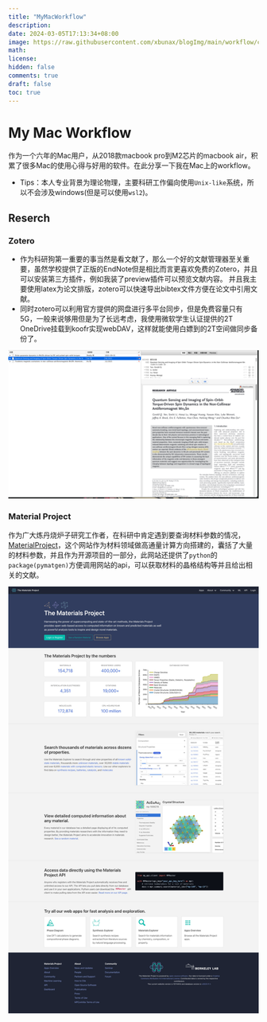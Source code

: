 ```yaml
---
title: "MyMacWorkflow"
description: 
date: 2024-03-05T17:13:34+08:00
image: https://raw.githubusercontent.com/xbunax/blogImg/main/workflow/cover.png
math: 
license: 
hidden: false
comments: true
draft: false
toc: true
---
```

<!-- ![cover](https://raw.githubusercontent.com/xbunax/blogImg/main/workflow/cover.png) -->
<!-- *spotify tui* -->

# My Mac Workflow

作为一个六年的Mac用户，从2018款macbook pro到M2芯片的macbook air，积累了很多Mac的使用心得与好用的软件。在此分享一下我在Mac上的workflow。

- Tips：本人专业背景为理论物理，主要科研工作偏向使用`Unix-like`系统，所以不会涉及windows(但是可以使用`wsl2`)。


## Reserch 

### Zotero

- 作为科研狗第一重要的事当然是看文献了，那么一个好的文献管理器至关重要，虽然学校提供了正版的EndNote但是相比而言更喜欢免费的Zotero，并且可以安装第三方插件，例如我装了preview插件可以预览文献内容。
并且我主要使用latex为论文排版，zotero可以快速导出bibtex文件方便在论文中引用文献。
- 同时zotero可以利用官方提供的网盘进行多平台同步，但是免费容量只有5G，一般来说够用但是为了长远考虑，我使用微软学生认证提供的2T OneDrive挂载到koofr实现webDAV，这样就能使用白嫖到的2T空间做同步备份了。

![zotero](https://raw.githubusercontent.com/xbunax/blogImg/main/workflow/zotero.png)


### Material Project

作为广大炼丹烧炉子研究工作者，在科研中肯定遇到要查询材料参数的情况，[MaterialProject](https://next-gen.materialsproject.org/)，这个网站作为材料领域做高通量计算方向搭建的，囊括了大量的材料参数，并且作为开源项目的一部分，此网站还提供了`python`的`package(pymatgen)`方便调用网站的api，可以获取材料的晶格结构等并且给出相关的文献。

![material](https://raw.githubusercontent.com/xbunax/blogImg/main/workflow/material.png)



